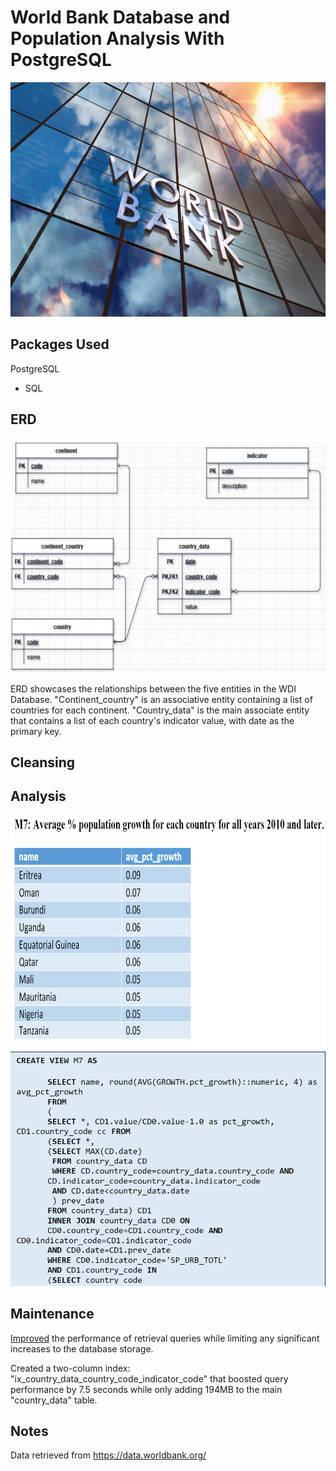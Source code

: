# World Bank Database and Population Analysis With PostgreSQL

<img src="Screenshots/World_Bank.jpeg.jpg" width="650" height="375" />

## Packages Used
PostgreSQL
- SQL

## ERD
<img src="Screenshots/Final ERD.PNG" width="650" height="375" />

ERD showcases the relationships between the five entities in the WDI Database. "Continent_country" is
an associative entity containing a list of countries for each continent. "Country_data" is the main
associate entity that contains a list of each country's indicator value, with date as the 
primary key.

## Cleansing





## Analysis
<img src="Screenshots/m7_view.png" width="650" height="375" />
<img src="Screenshots/m7_sql.png" width="650" height="375" />






## Maintenance

[Improved](Maintenance/wdi_db_maintenance.sql) the performance of retrieval queries while limiting any significant increases
to the database storage. 

Created a two-column index: "ix_country_data_country_code_indicator_code"
that boosted query performance by 7.5 seconds while only adding 194MB to the main "country_data" table.


## Notes
Data retrieved from https://data.worldbank.org/

